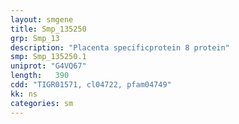 ```yaml
---
layout: smgene
title: Smp_135250
grp: Smp_13
description: "Placenta specificprotein 8 protein"
smp: Smp_135250.1
uniprot: "G4VQ67"
length:   390
cdd: "TIGR01571, cl04722, pfam04749"
kk: ns
categories: sm
---
```

